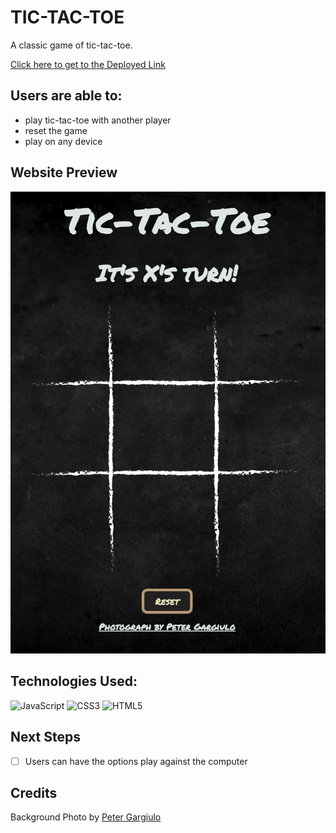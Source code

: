 # TIC-TAC-TOE
A classic game of tic-tac-toe.
<p>

[Click here to get to the Deployed Link](https://tictactoe-coco.netlify.app/)

</p>

## Users are able to:
- play tic-tac-toe with another player
- reset the game
- play on any device

## Website Preview
![Preview](./assets/images/ttt.png)

## Technologies Used:
![JavaScript](https://img.shields.io/badge/javascript-%23323330.svg?style=for-the-badge&logo=javascript&logoColor=%23F7DF1E)
![CSS3](https://img.shields.io/badge/css3-%231572B6.svg?style=for-the-badge&logo=css3&logoColor=white)
![HTML5](https://img.shields.io/badge/html5-%23E34F26.svg?style=for-the-badge&logo=html5&logoColor=white)

## Next Steps
- [ ] Users can have the options play against the computer

## Credits
Background Photo by [Peter Gargiulo](https://www.granddesignscreative.com/)

